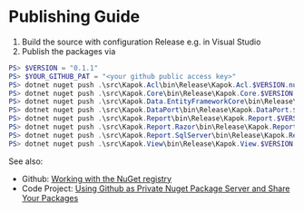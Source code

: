 # Publishing Guide

1. Build the source with configuration Release e.g. in Visual Studio
2. Publish the packages via
``` ps1
PS> $VERSION = "0.1.1"
PS> $YOUR_GITHUB_PAT = "<your github public access key>"
PS> dotnet nuget push .\src\Kapok.Acl\bin\Release\Kapok.Acl.$VERSION.nupkg --api-key $YOUR_GITHUB_PAT --source "kapok-fwk"
PS> dotnet nuget push .\src\Kapok.Core\bin\Release\Kapok.Core.$VERSION.nupkg --api-key $YOUR_GITHUB_PAT --source "kapok-fwk"
PS> dotnet nuget push .\src\Kapok.Data.EntityFrameworkCore\bin\Release\Kapok.Data.EntityFrameworkCore.$VERSION.nupkg --api-key $YOUR_GITHUB_PAT --source "kapok-fwk"
PS> dotnet nuget push .\src\Kapok.DataPort\bin\Release\Kapok.DataPort.$VERSION.nupkg --api-key $YOUR_GITHUB_PAT --source "kapok-fwk"
PS> dotnet nuget push .\src\Kapok.Report\bin\Release\Kapok.Report.$VERSION.nupkg --api-key $YOUR_GITHUB_PAT --source "kapok-fwk"
PS> dotnet nuget push .\src\Kapok.Report.Razor\bin\Release\Kapok.Report.Razor.$VERSION.nupkg --api-key $YOUR_GITHUB_PAT --source "kapok-fwk"
PS> dotnet nuget push .\src\Kapok.Report.SqlServer\bin\Release\Kapok.Report.SqlServer.$VERSION.nupkg --api-key $YOUR_GITHUB_PAT --source "kapok-fwk"
PS> dotnet nuget push .\src\Kapok.View\bin\Release\Kapok.View.$VERSION.nupkg --api-key $YOUR_GITHUB_PAT --source "kapok-fwk"
```

See also:
* Github: [Working with the NuGet registry](https://docs.github.com/en/packages/working-with-a-github-packages-registry/working-with-the-nuget-registry)
* Code Project: [Using Github as Private Nuget Package Server and Share Your Packages](https://www.codeproject.com/Tips/5292364/Using-Github-as-Private-Nuget-Package-Server-and-S)